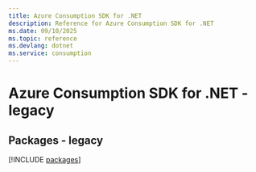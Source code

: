 ```yaml
---
title: Azure Consumption SDK for .NET
description: Reference for Azure Consumption SDK for .NET
ms.date: 09/10/2025
ms.topic: reference
ms.devlang: dotnet
ms.service: consumption
---
```

# Azure Consumption SDK for .NET - legacy
## Packages - legacy
[!INCLUDE [packages](consumption-index.md)]